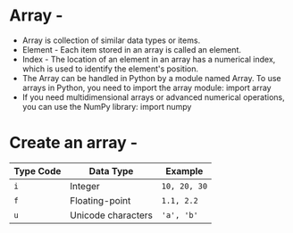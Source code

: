 # Array -
- Array is collection of similar data types or items.
- Element - Each item stored in an array is called an element.
- Index - The location of an element in an array has a numerical index, which is used to identify the element's position.
- The Array can be handled in Python by a module named Array. To use arrays in Python, you need to import the array module:
            import array
- If you need multidimensional arrays or advanced numerical operations, you can use the NumPy library:
            import numpy

# Create an array -
      

| Type Code | Data Type         | Example          |
|-----------|-------------------|------------------|
| `i`       | Integer           | `10, 20, 30`    |
| `f`       | Floating-point    | `1.1, 2.2`      |
| `u`       | Unicode characters| `'a', 'b'`      |
